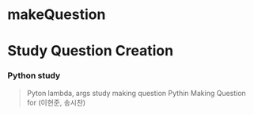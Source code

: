 # makeQuestion
Study Question Creation
==============
### Python study
> Pyton lambda, args study making question
> Pythin Making Question for (이현준, 송시찬)
